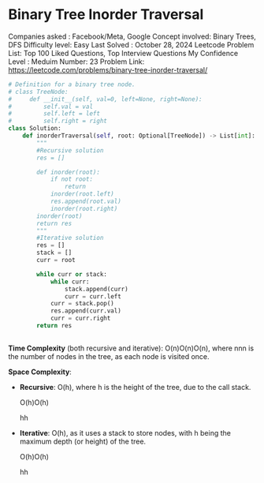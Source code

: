 # Binary Tree Inorder Traversal

Companies asked : Facebook/Meta, Google
Concept involved: Binary Trees, DFS
Difficulty level: Easy
Last Solved : October 28, 2024
Leetcode Problem List: Top 100 Liked Questions, Top Interview Questions
My Confidence Level : Meduim
Number: 23
Problem Link: https://leetcode.com/problems/binary-tree-inorder-traversal/

```python
# Definition for a binary tree node.
# class TreeNode:
#     def __init__(self, val=0, left=None, right=None):
#         self.val = val
#         self.left = left
#         self.right = right
class Solution:
    def inorderTraversal(self, root: Optional[TreeNode]) -> List[int]:
        """
        #Recursive solution
        res = []

        def inorder(root): 
            if not root: 
                return 
            inorder(root.left)
            res.append(root.val)
            inorder(root.right)
        inorder(root)
        return res
        """
        #Iterative solution 
        res = []
        stack = []
        curr = root

        while curr or stack: 
            while curr: 
                stack.append(curr)
                curr = curr.left 
            curr = stack.pop()
            res.append(curr.val)
            curr = curr.right
        return res
        
```

**Time Complexity** (both recursive and iterative): O(n)O(n)O(n), where nnn is the number of nodes in the tree, as each node is visited once.

**Space Complexity**:

- **Recursive**: O(h), where h is the height of the tree, due to the call stack.
    
    O(h)O(h)
    
    hh
    
- **Iterative**: O(h), as it uses a stack to store nodes, with h being the maximum depth (or height) of the tree.
    
    O(h)O(h)
    
    hh